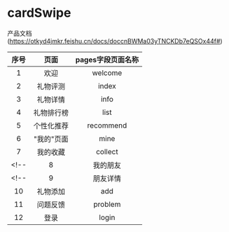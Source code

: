 # cardSwipe

产品文档(https://otkyd4jmkr.feishu.cn/docs/doccnBWMa03yTNCKDb7eQSOx44f#)

|  序号  |   页面   | pages字段页面名称 |
|:----:|:------:|:-----------:|
|  1   |   欢迎   |   welcome   |
|  2   |  礼物评测  |    index    | tab页 |
 |  3   |  礼物详情  |    info     |
|  4   | 礼物排行榜  |    list     | tab页 |
|  5   | 个性化推荐  |  recommend  | tab页 |
|  6   | "我的"页面 |    mine     | tab页 |
|  7   |  我的收藏  |   collect   |
| <!-- |   8    |    我的朋友     | friend | -->
| <!-- |   9    |    朋友详情     | friend_info | -->
|  10  |  礼物添加  |     add     |
|  11  |  问题反馈  |   problem   |
|  12  |   登录   |    login    |
